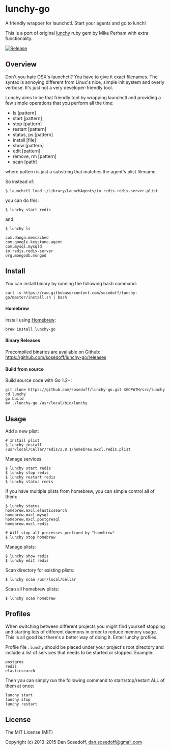 # lunchy-go

A friendly wrapper for launchctl. Start your agents and go to lunch!

This is a port of original [lunchy](https://github.com/mperham/lunchy) ruby gem by Mike Perham with extra functionality.

[![Release](https://img.shields.io/github/release/sosedoff/lunchy-go.svg)](https://github.com/sosedoff/lunchy-go/releases)

## Overview

Don't you hate OSX's launchctl? You have to give it exact filenames. 
The syntax is annoying different from Linux's nice, simple init system and overly verbose. 
It's just not a very developer-friendly tool.

Lunchy aims to be that friendly tool by wrapping launchctl and providing a few 
simple operations that you perform all the time:

- ls [pattern]
- start [pattern]
- stop [pattern]
- restart [pattern]
- status, ps [pattern]
- install [file]
- show [pattern]
- edit [pattern]
- remove, rm [pattern]
- scan [path]

where pattern is just a substring that matches the agent's plist filename. 

So instead of:

```
$ launchctl load ~/Library/LaunchAgents/io.redis.redis-server.plist
```

you can do this:

```
$ lunchy start redis
```

and:

```
$ lunchy ls

com.danga.memcached
com.google.keystone.agent
com.mysql.mysqld
io.redis.redis-server
org.mongodb.mongod
```

## Install

You can install binary by running the following bash command:

```
curl -s https://raw.githubusercontent.com/sosedoff/lunchy-go/master/install.sh | bash
```

#### Homebrew

Install using [Homebrew](https://brew.sh):

```
brew install lunchy-go
```

#### Binary Releases

Precompiled binaries are available on Github: https://github.com/sosedoff/lunchy-go/releases

#### Build from source

Build source code with Go 1.2+:

```
git clone https://github.com/sosedoff/lunchy-go.git $GOPATH/src/lunchy
cd lunchy
go build
mv ./lunchy-go /usr/local/bin/lunchy
```

## Usage

Add a new plist:

```
# Install plist
$ lunchy install /usr/local/Cellar/redis/2.8.1/homebrew.mxcl.redis.plist
```

Manage services:

```
$ lunchy start redis
$ lunchy stop redis
$ lunchy restart redis
$ lunchy status redis
```

If you have multiple plists from homebrew, you can simple control all of them:

```
$ lunchy status
homebrew.mxcl.elasticsearch
homebrew.mxcl.mysql
homebrew.mxcl.postgresql
homebrew.mxcl.redis

# Will stop all processes prefixed by "homebrew"
$ lunchy stop homebrew
```

Manage plists:

```
$ lunchy show redis
$ lunchy edit redis
```

Scan directory for existing plists:

```
$ lunchy scan /usr/local/Cellar
```

Scan all homebrew plists:

```
$ lunchy scan homebrew
```

## Profiles

When switching between different projects you might find yourself stopping and 
starting lots of different daemons in order to reduce memory usage. This is all 
good but there's a better way of doing it. Enter lunchy profiles.

Profile file `.lunchy` should be placed under your project's root directory and 
include a list of services that needs to be started or stopped. Example:

```
postgres
redis
elasticsearch
```

Then you can simply run the following command to start/stop/restart ALL of them at once:

```
lunchy start
lunchy stop
lunchy restart
```

## License

The MIT License (MIT)

Copyright (c) 2013-2015 Dan Sosedoff, <dan.sosedoff@gmail.com>